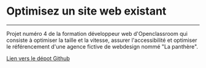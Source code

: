 # Optimisez un site web existant

***
Projet numéro 4 de la formation développeur web d'Openclassroom qui consiste à optimiser la taille et la vitesse, assurer l'accessibilité et optimiser le
référencement d'une agence fictive de webdesign nommé "La panthère".

[Lien vers le dépot Github](https://github.com/Migmatic/Projet-4-OP)